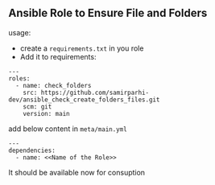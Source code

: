 ## Ansible Role to Ensure File and Folders

usage:
- create a `requirements.txt` in you role 
- Add it to requirements:
```
---
roles:
  - name: check_folders
    src: https://github.com/samirparhi-dev/ansible_check_create_folders_files.git
    scm: git
    version: main
```

add below content in `meta/main.yml`
```
---
dependencies:
  - name: <<Name of the Role>>
```

It should be available now for consuption
